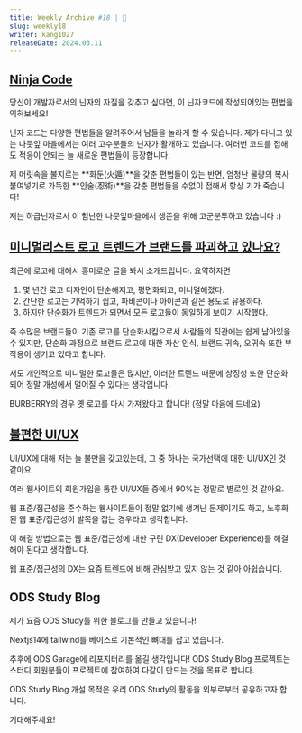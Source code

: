```yaml
---
title: Weekly Archive #18 | 🥷
slug: weekly18
writer: kang1027
releaseDate: 2024.03.11
---
```


## [Ninja Code](https://ko.javascript.info/ninja-code)

당신이 개발자로서의 닌자의 자질을 갖추고 싶다면, 이 닌자코드에 작성되어있는 편법을 익혀보세요!

닌자 코드는 다양한 편법들을 알려주어서 남들을 놀라게 할 수 있습니다. 제가 다니고 있는 나뭇잎 마을에서는 여러 고수분들의 닌자가 활개하고 있습니다. 여러번 코드를 접해도 적응이 안되는 늘 새로운 편법들이
등장합니다.

제 머릿속을 불지르는 **화둔(火遁)**을 갖춘 편법들이 있는 반면, 엄청난 물량의 복사 붙여넣기로 가득한 **인술(忍術)**을 갖춘 편법들을 수없이 접해서 항상 기가 죽습니다!

저는 하급닌자로서 이 험난한 나뭇잎마을에서 생존을 위해 고군분투하고 있습니다 :)

## [미니멀리스트 로고 트렌드가 브랜드를 파괴하고 있나요?](https://www.creativebloq.com/news/debranding-minimalist-logos)

최근에 로고에 대해서 흥미로운 글을 봐서 소개드립니다. 요약하자면

1. 몇 년간 로고 디자인이 단순해지고, 평면화되고, 미니멀해졌다.
2. 간단한 로고는 기억하기 쉽고, 파비콘이나 아이콘과 같은 용도로 유용하다.
3. 하지만 단순화가 트렌드가 되면서 모든 로고들이 동일하게 보이기 시작했다.

즉 수많은 브랜드들이 기존 로고를 단순화시킴으로서 사람들의 직관에는 쉽게 남아있을 수 있지만, 단순화 과정으로 브랜드 로고에 대한 자산 인식, 브랜드 귀속, 오귀속 또한 부작용이 생기고 있다고 합니다.

저도 개인적으로 미니멀한 로고들은 많지만, 이러한 트렌드 때문에 상징성 또한 단순화되어 정말 개성에서 멀어질 수 있다는 생각입니다.

BURBERRY의 경우 옛 로고를 다시 가져왔다고 합니다! (정말 마음에 드네요)

## [불편한 UI/UX](https://discord.com/channels/1171441387317760080/1171442636482154607/1214738182453592094)

UI/UX에 대해 저는 늘 불만을 갖고있는데, 그 중 하나는 국가선택에 대한 UI/UX인 것 같아요.

여러 웹사이트의 회원가입을 통한 UI/UX들 중에서 90%는 정말로 별로인 것 같아요.

웹 표준/접근성을 준수하는 웹사이트들이 정말 없기에 생겨난 문제이기도 하고, 노후화된 웹 표준/접근성이 발목을 잡는 경우라고 생각합니다.

이 해결 방법으로는 웹 표준/접근성에 대한 구린 DX(Developer Experience)를 해결해야 된다고 생각합니다.

웹 표준/접근성의 DX는 요즘 트렌드에 비해 관심받고 있지 않는 것 같아 아쉽습니다.

## ODS Study Blog

제가 요즘 ODS Study를 위한 블로그를 만들고 있습니다!

Nextjs14에 tailwind를 베이스로 기본적인 뼈대를 잡고 있습니다.

추후에 ODS Garage에 리포지터리를 옮길 생각입니다!
ODS Study Blog 프로젝트는 스터디 회원분들이 프로젝트에 참여하여 다같이 만드는 것을 목표로 합니다.

ODS Study Blog 개설 목적은 우리 ODS Study의 활동을 외부로부터 공유하고자 합니다.

기대해주세요!